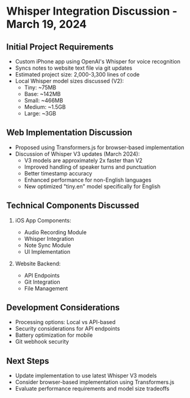 # Whisper Integration Discussion - March 19, 2024

## Initial Project Requirements
- Custom iPhone app using OpenAI's Whisper for voice recognition
- Syncs notes to website text file via git updates
- Estimated project size: 2,000-3,300 lines of code
- Local Whisper model sizes discussed (V2):
  - Tiny: ~75MB
  - Base: ~142MB
  - Small: ~466MB
  - Medium: ~1.5GB
  - Large: ~3GB

## Web Implementation Discussion
- Proposed using Transformers.js for browser-based implementation
- Discussion of Whisper V3 updates (March 2024):
  - V3 models are approximately 2x faster than V2
  - Improved handling of speaker turns and punctuation
  - Better timestamp accuracy
  - Enhanced performance for non-English languages
  - New optimized "tiny.en" model specifically for English

## Technical Components Discussed
1. iOS App Components:
   - Audio Recording Module
   - Whisper Integration
   - Note Sync Module
   - UI Implementation

2. Website Backend:
   - API Endpoints
   - Git Integration
   - File Management

## Development Considerations
- Processing options: Local vs API-based
- Security considerations for API endpoints
- Battery optimization for mobile
- Git webhook security

## Next Steps
- Update implementation to use latest Whisper V3 models
- Consider browser-based implementation using Transformers.js
- Evaluate performance requirements and model size tradeoffs
